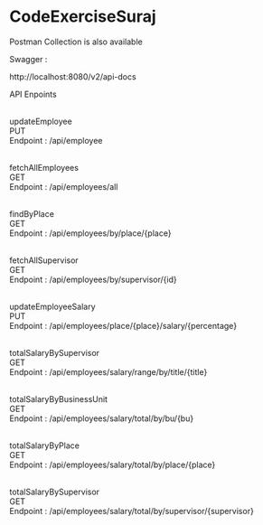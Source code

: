 # CodeExerciseSuraj

Postman Collection is also available

Swagger  : 

http://localhost:8080/v2/api-docs

API Enpoints


<br/>updateEmployee
<br/>PUT 
<br/>Endpoint : /api/employee
	
<br/>fetchAllEmployees
<br/>GET
<br/>Endpoint : /api/employees/all
    

<br/>findByPlace
<br/>GET
<br/>Endpoint : /api/employees/by/place/{place}

<br/>fetchAllSupervisor
<br/>GET
<br/>Endpoint : /api/employees/by/supervisor/{id}

<br/>updateEmployeeSalary
<br/>PUT
<br/>Endpoint : /api/employees/place/{place}/salary/{percentage}

<br/>totalSalaryBySupervisor
<br/>GET
<br/>Endpoint : /api​/employees​/salary​/range​/by​/title​/{title}

<br/>totalSalaryByBusinessUnit
<br/>GET
<br/>Endpoint : /api​/employees​/salary​/total​/by​/bu​/{bu}

<br/>totalSalaryByPlace
<br/>GET
<br/>Endpoint : /api​/employees​/salary​/total​/by​/place​/{place}

<br/>totalSalaryBySupervisor
<br/>GET
<br/>Endpoint : /api​/employees​/salary​/total​/by​/supervisor​/{supervisor}
